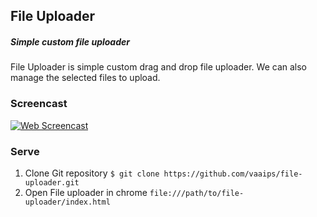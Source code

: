 ## File Uploader

##### Simple custom file uploader

File Uploader is simple custom drag and drop file uploader. We can also manage the selected files to upload.

### Screencast

[![Web Screencast](https://i.imgur.com/3DiFX2g.png)](https://youtu.be/ZdTcJdZtdHc)

### Serve
1. Clone Git repository
`$ git clone https://github.com/vaaips/file-uploader.git`
2. Open File uploader in chrome
`file:///path/to/file-uploader/index.html`
